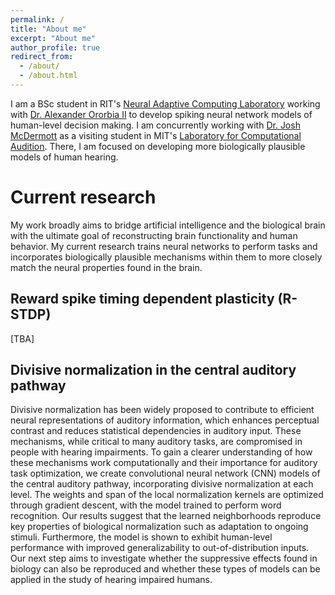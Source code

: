 ```yaml
---
permalink: /
title: "About me"
excerpt: "About me"
author_profile: true
redirect_from: 
  - /about/
  - /about.html
---
```


I am a BSc student in RIT's [Neural Adaptive Computing Laboratory](https://www.cs.rit.edu/~ago/nac_lab.html) working with [Dr. Alexander Ororbia II](https://www.cs.rit.edu/~ago/) to develop spiking neural network models of human-level decision making. I am concurrently working with [Dr. Josh McDermott](https://web.mit.edu/jhm/www/) as a visiting student in MIT's [Laboratory for Computational Audition](http://mcdermottlab.mit.edu/index.html). There, I am focused on developing more biologically plausible models of human hearing.

Current research
======
My work broadly aims to bridge artificial intelligence and the biological brain with the ultimate goal of reconstructing brain functionality and human behavior. My current research trains neural networks to perform tasks and incorporates biologically plausible mechanisms within them to more closely match the neural properties found in the brain. 

Reward spike timing dependent plasticity (R-STDP)
------
[TBA]

Divisive normalization in the central auditory pathway
------
Divisive normalization has been widely proposed to contribute to efficient neural representations of auditory information, which enhances perceptual contrast and reduces statistical dependencies in auditory input. These mechanisms, while critical to many auditory tasks, are compromised in people with hearing impairments. To gain a clearer understanding of how these mechanisms work computationally and their importance for auditory task optimization, we create convolutional neural network (CNN) models of the central auditory pathway, incorporating divisive normalization at each level. The weights and span of the local normalization kernels are optimized through gradient descent, with the model trained to perform word recognition. Our results suggest that the learned neighborhoods reproduce key properties of biological normalization such as adaptation to ongoing stimuli. Furthermore, the model is shown to exhibit human-level performance with improved generalizability to out-of-distribution inputs. Our next step aims to investigate whether the suppressive effects found in biology can also be reproduced and whether these types of models can be applied in the study of hearing impaired humans.

